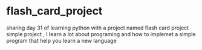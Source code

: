 # flash_card_project
 
sharing day 31 of learning python with a project named flash card project
simple project , 
I learn a lot about programing and how to implemet a simple program that help you learn a new language

